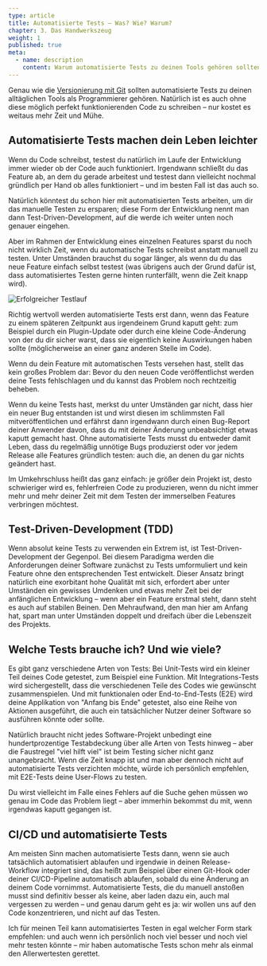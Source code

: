 ```yaml
---
type: article
title: Automatisierte Tests – Was? Wie? Warum?
chapter: 3. Das Handwerkszeug
weight: 1
published: true
meta:
  - name: description
    content: Warum automatisierte Tests zu deinen Tools gehören sollten und wie du sie sinnvoll anwendest.
---
```


Genau wie die [Versionierung mit Git](/a/git-tutorial-warum-und-wie-du-es-am-besten-benutzt.html) sollten automatisierte Tests zu deinen alltäglichen Tools als Programmierer gehören. Natürlich ist es auch ohne diese möglich perfekt funktionierenden Code zu schreiben – nur kostet es weitaus mehr Zeit und Mühe.

## Automatisierte Tests machen dein Leben leichter

Wenn du Code schreibst, testest du natürlich im Laufe der Entwicklung immer wieder ob der Code auch funktioniert. Irgendwann schließt du das Feature ab, an dem du gerade arbeitest und testest dann vielleicht nochmal gründlich per Hand ob alles funktioniert – und im besten Fall ist das auch so.

Natürlich könntest du schon hier mit automatisierten Tests arbeiten, um dir das manuelle Testen zu ersparen; diese Form der Entwicklung nennt man dann Test-Driven-Development, auf die werde ich weiter unten noch genauer eingehen.

Aber im Rahmen der Entwicklung eines einzelnen Features sparst du noch nicht wirklich Zeit, wenn du automatische Tests schreibst anstatt manuell zu testen. Unter Umständen brauchst du sogar länger, als wenn du du das neue Feature einfach selbst testest (was übrigens auch der Grund dafür ist, dass automatisiertes Testen gerne hinten runterfällt, wenn die Zeit knapp wird).

![Erfolgreicher Testlauf](~@img/test.png)

Richtig wertvoll werden automatisierte Tests erst dann, wenn das Feature zu einem späteren Zeitpunkt aus irgendeinem Grund kaputt geht: zum Beispiel durch ein Plugin-Update oder durch eine kleine Code-Änderung von der du dir sicher warst, dass sie eigentlich keine Auswirkungen haben sollte (möglicherweise an einer ganz anderen Stelle im Code).

Wenn du dein Feature mit automatischen Tests versehen hast, stellt das kein großes Problem dar: Bevor du den neuen Code veröffentlichst werden deine Tests fehlschlagen und du kannst das Problem noch rechtzeitig beheben.

Wenn du keine Tests hast, merkst du unter Umständen gar nicht, dass hier ein neuer Bug entstanden ist und wirst diesen im schlimmsten Fall mitveröffentlichen und erfährst dann irgendwann durch einen Bug-Report deiner Anwender davon, dass du mit deiner Änderung unbeabsichtigt etwas kaputt gemacht hast. Ohne automatisierte Tests musst du entweder damit Leben, dass du regelmäßig unnötige Bugs produzierst oder vor jedem Release alle Features gründlich testen: auch die, an denen du gar nichts geändert hast.

Im Umkehrschluss heißt das ganz einfach: je größer dein Projekt ist, desto schwieriger wird es, fehlerfreien Code zu produzieren, wenn du nicht immer mehr und mehr deiner Zeit mit dem Testen der immerselben Features verbringen möchtest.

## Test-Driven-Development (TDD)

Wenn absolut keine Tests zu verwenden ein Extrem ist, ist Test-Driven-Development der Gegenpol. Bei diesem Paradigma werden die Anforderungen deiner Software zunächst zu Tests umformuliert und kein Feature ohne den entsprechenden Test entwickelt. Dieser Ansatz bringt natürlich eine exorbitant hohe Qualität mit sich, erfordert aber unter Umständen ein gewisses Umdenken und etwas mehr Zeit bei der anfänglichen Entwicklung – wenn aber ein Feature erstmal steht, dann steht es auch auf stabilen Beinen. Den Mehraufwand, den man hier am Anfang hat, spart man unter Umständen doppelt und dreifach über die Lebenszeit des Projekts.

## Welche Tests brauche ich? Und wie viele?

Es gibt ganz verschiedene Arten von Tests: Bei Unit-Tests wird ein kleiner Teil deines Code getestet, zum Beispiel eine Funktion. Mit Integrations-Tests wird sichergestellt, dass die verschiedenen Teile des Codes wie gewünscht zusammenspielen. Und mit funktionalen oder End-to-End-Tests (E2E) wird deine Applikation von "Anfang bis Ende" getestet, also eine Reihe von Aktionen ausgeführt, die auch ein tatsächlicher Nutzer deiner Software so ausführen könnte oder sollte.

Natürlich braucht nicht jedes Software-Projekt unbedingt eine hundertprozentige Testabdeckung über alle Arten von Tests hinweg – aber die Faustregel "viel hilft viel" ist beim Testing sicher nicht ganz unangebracht. Wenn die Zeit knapp ist und man aber dennoch nicht auf automatisierte Tests verzichten möchte, würde ich persönlich empfehlen, mit E2E-Tests deine User-Flows zu testen.

Du wirst vielleicht im Falle eines Fehlers auf die Suche gehen müssen wo genau im Code das Problem liegt – aber immerhin bekommst du mit, wenn irgendwas kaputt gegangen ist.

## CI/CD und automatisierte Tests

Am meisten Sinn machen automatisierte Tests dann, wenn sie auch tatsächlich automatisiert ablaufen und irgendwie in deinen Release-Workflow integriert sind, das heißt zum Beispiel über einen Git-Hook oder deiner CI/CD-Pipeline automatisch ablaufen, sobald du eine Änderung an deinem Code vornimmst. Automatisierte Tests, die du manuell anstoßen musst sind definitiv besser als keine, aber laden dazu ein, auch mal vergessen zu werden – und genau darum geht es ja: wir wollen uns auf den Code konzentrieren, und nicht auf das Testen.

Ich für meinen Teil kann automatisiertes Testen in egal welcher Form stark empfehlen: und auch wenn ich persönlich noch viel besser und noch viel mehr testen könnte – mir haben automatische Tests schon mehr als einmal den Allerwertesten gerettet.

<img src="https://vg09.met.vgwort.de/na/35ef63f0a1a2400d9624558e01880054" width="1" height="1" alt="">

